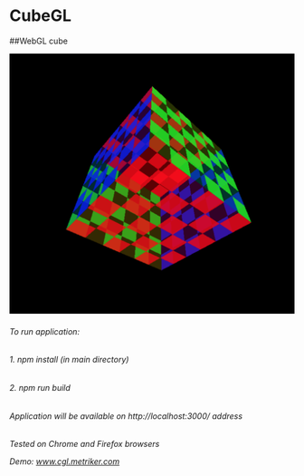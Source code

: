 # CubeGL
##WebGL cube

![Alt text](src/assets/cube.png?raw=true "CubeGL")

###### To run application:

###### 1. npm install (in main directory)

###### 2. npm run build

###### Application will be available on http://localhost:3000/ address

*Tested on Chrome and Firefox browsers*

*Demo: www.cgl.metriker.com*
